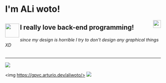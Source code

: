 
<h1> I'm ALi woto!</h1>
<img align="right" src="https://raw.githubusercontent.com/MartinHeinz/MartinHeinz/master/wave.gif" width="25px">

</hr>
<h2>
  I really love back-end programming!
  <img align="left" src="https://raw.githubusercontent.com/innng/innng/master/assets/kyubey.gif" width="45px">
</h2>
<h6>since my design is horrible I try to don't design any graphical things XD</h6>
<hr></hr>

<img align="middle" src="https://github-readme-stats.vercel.app/api?username=aliwoto&show_icons=true&&theme=tokyonight" />

<!-- kyubey: https://raw.githubusercontent.com/innng/innng/master/assets/kyubey.gif -->


<img https://gpvc.arturio.dev/aliwoto/>
<img align="bottom" src="https://raw.githubusercontent.com/ALiwoto/ALiwoto/main/fsn146.JPG"/>
